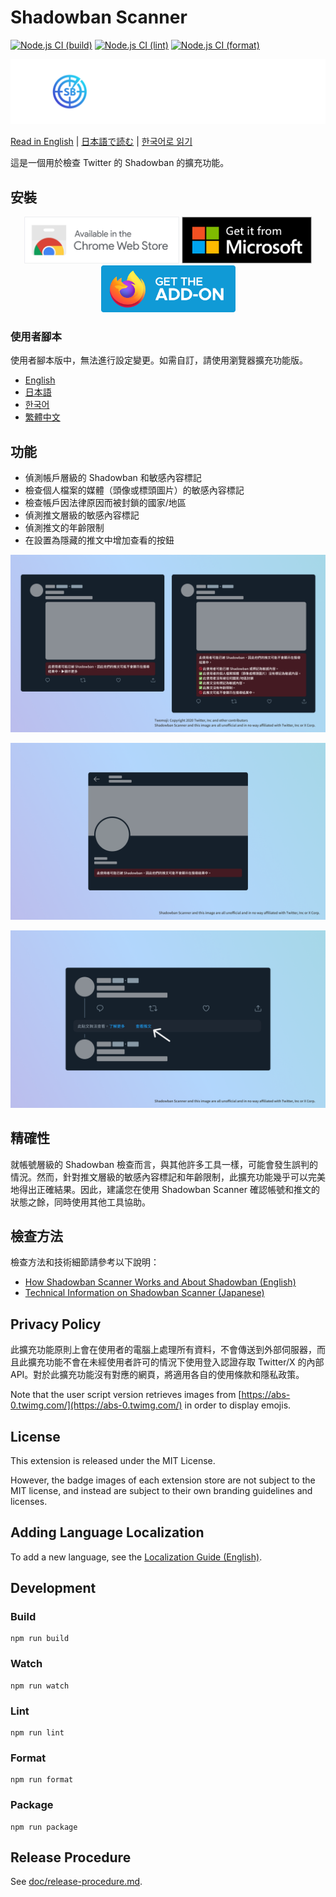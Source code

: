 # Shadowban Scanner

[![Node.js CI (build)](https://github.com/Robot-Inventor/shadowban-scanner/actions/workflows/build.yml/badge.svg)](https://github.com/Robot-Inventor/shadowban-scanner/actions/workflows/build.yml) [![Node.js CI (lint)](https://github.com/Robot-Inventor/shadowban-scanner/actions/workflows/lint.yml/badge.svg)](https://github.com/Robot-Inventor/shadowban-scanner/actions/workflows/lint.yml) [![Node.js CI (format)](https://github.com/Robot-Inventor/shadowban-scanner/actions/workflows/format.yml/badge.svg)](https://github.com/Robot-Inventor/shadowban-scanner/actions/workflows/format.yml)

![Shadowban Scanner 的標誌](doc/image/logo.svg)

[Read in English](README.md) | [日本語で読む](README_ja.md) | [한국어로 읽기](README_ko.md)

這是一個用於檢查 Twitter 的 Shadowban 的擴充功能。

## 安裝

<p align="center">
<a href="https://chrome.google.com/webstore/detail/enlganfikppbjhabhkkilafmkhifadjd/"><img src="./doc/image/badge/chrome.svg" height="75px"></a>
<a href="https://microsoftedge.microsoft.com/addons/detail/shadowban-scanner/kfeecmboomhggeeceipnbbdjmhjoccbl"><img src="./doc/image/badge/edge.svg" height="75px"></a>
<a href="https://addons.mozilla.org/firefox/addon/{8fee6fa8-6d95-4b9e-9c51-324c207fabff}/"><img src="./doc/image/badge/firefox.svg" height="75px"></a>
</p>

### 使用者腳本

使用者腳本版中，無法進行設定變更。如需自訂，請使用瀏覽器擴充功能版。

- [English](https://raw.githubusercontent.com/Robot-Inventor/shadowban-scanner/main/userScript/en.user.js)
- [日本語](https://raw.githubusercontent.com/Robot-Inventor/shadowban-scanner/main/userScript/ja.user.js)
- [한국어](https://raw.githubusercontent.com/Robot-Inventor/shadowban-scanner/main/userScript/ko.user.js)
- [繁體中文](https://raw.githubusercontent.com/Robot-Inventor/shadowban-scanner/main/userScript/zh_TW.user.js)

## 功能

- 偵測帳戶層級的 Shadowban 和敏感內容標記
- 檢查個人檔案的媒體（頭像或標頭圖片）的敏感內容標記
- 檢查帳戶因法律原因而被封鎖的國家/地區
- 偵測推文層級的敏感內容標記
- 偵測推文的年齡限制
- 在設置為隱藏的推文中增加查看的按鈕

![帳戶層級 Shadowban 偵測的截圖](doc/image/screenshot2_zh_tw.png)

![推文層級 Shadowban 偵測的截圖](doc/image/screenshot1_zh_tw.png)

![隱藏推文的螢幕截圖](doc/image/screenshot3_zh_tw.png)

## 精確性

就帳號層級的 Shadowban 檢查而言，與其他許多工具一樣，可能會發生誤判的情況。然而，針對推文層級的敏感內容標記和年齡限制，此擴充功能幾乎可以完美地得出正確結果。因此，建議您在使用 Shadowban Scanner 確認帳號和推文的狀態之餘，同時使用其他工具協助。

## 檢查方法

檢查方法和技術細節請參考以下說明：

- [How Shadowban Scanner Works and About Shadowban (English)](./doc/en/about-shadowban.md)
- [Technical Information on Shadowban Scanner (Japanese)](./doc/en/technical-information.md)

## Privacy Policy

<!-- PRIVACY_POLICY_TEXT_START -->
<!-- THIS SECTION IS GENERATED FROM ./src/_locales/zh_TW/messages.json. DO NOT EDIT MANUALLY -->

此擴充功能原則上會在使用者的電腦上處理所有資料，不會傳送到外部伺服器，而且此擴充功能不會在未經使用者許可的情況下使用登入認證存取 Twitter/X 的內部 API。對於此擴充功能沒有對應的網頁，將適用各自的使用條款和隱私政策。

<!-- PRIVACY_POLICY_TEXT_END -->

Note that the user script version retrieves images from [https://abs-0.twimg.com/](https://abs-0.twimg.com/) in order to display emojis.

## License

This extension is released under the MIT License.

However, the badge images of each extension store are not subject to the MIT license, and instead are subject to their own branding guidelines and licenses.

## Adding Language Localization

To add a new language, see the [Localization Guide (English)](doc/localization.md).

## Development

### Build

```console
npm run build
```

### Watch

```console
npm run watch
```

### Lint

```console
npm run lint
```

### Format

```console
npm run format
```

### Package

```console
npm run package
```

## Release Procedure

See [doc/release-procedure.md](doc/release-procedure.md).
